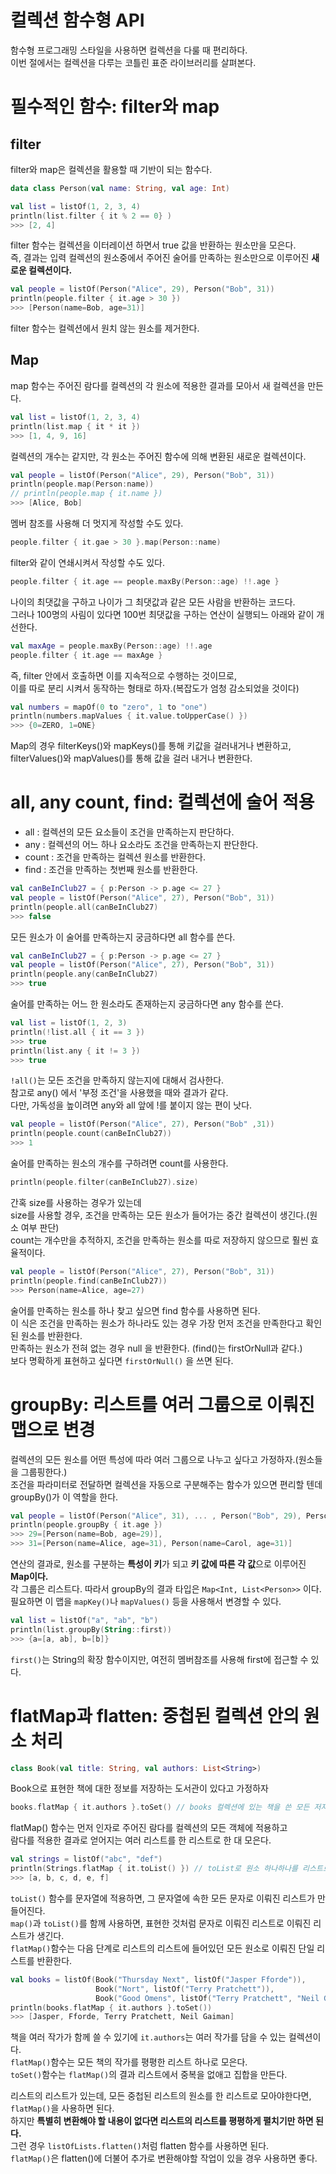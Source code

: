 컬렉션 함수형 API
====================
함수형 프로그래밍 스타일을 사용하면 컬렉션을 다룰 때 편리하다.    
이번 절에서는 컬렉션을 다루는 코틀린 표준 라이브러리를 살펴본다.     
  
# 필수적인 함수: filter와 map    
## filter
filter와 map은 컬렉션을 활용할 때 기반이 되는 함수다.        
   
```kt
data class Person(val name: String, val age: Int)    
```  
```kt
val list = listOf(1, 2, 3, 4)
println(list.filter { it % 2 == 0} )
>>> [2, 4]    
```  
filter 함수는 컬렉션을 이터레이션 하면서 true 값을 반환하는 원소만을 모은다.        
즉, 결과는 입력 컬렉션의 원소중에서 주어진 술어를 만족하는 원소만으로 이루어진 **새로운 컬렉션이다.**      

```kt
val people = listOf(Person("Alice", 29), Person("Bob", 31))       
println(people.filter { it.age > 30 })            
>>> [Person(name=Bob, age=31)]          
```   
filter 함수는 컬렉션에서 원치 않는 원소를 제거한다.   

## Map 
map 함수는 주어진 람다를 컬렉션의 각 원소에 적용한 결과를 모아서 새 컬렉션을 만든다.      

```kt
val list = listOf(1, 2, 3, 4)
println(list.map { it * it })
>>> [1, 4, 9, 16]
```
컬렉션의 개수는 같지만, 각 원소는 주어진 함수에 의해 변환된 새로운 컬렉션이다.   

```kt
val people = listOf(Person("Alice", 29), Person("Bob", 31))
println(people.map(Person:name))
// println(people.map { it.name })
>>> [Alice, Bob]
```
멤버 참조를 사용해 더 멋지게 작성할 수도 있다.      

```kt
people.filter { it.gae > 30 }.map(Person::name)
```
filter와 같이 연쇄시켜서 작성할 수도 있다.    
   
```kt
people.filter { it.age == people.maxBy(Person::age) !!.age }    
```
나이의 최댓값을 구하고 나이가 그 최댓값과 같은 모든 사람을 반환하는 코드다.    
그러나 100명의 사림이 있다면 100번 최댓값을 구하는 연산이 실행되느 아래와 같이 개선한다.       
        
```kt    
val maxAge = people.maxBy(Person::age) !!.age        
people.filter { it.age == maxAge }
```     
즉, filter 안에서 호출하면 이를 지속적으로 수행하는 것이므로,        
이를 따로 분리 시켜서 동작하는 형태로 하자.(복잡도가 엄청 감소되었을 것이다)         


```kt
val numbers = mapOf(0 to "zero", 1 to "one")      
println(numbers.mapValues { it.value.toUpperCase() })    
>>> {0=ZERO, 1=ONE}
```
Map의 경우 filterKeys()와 mapKeys()를 통해 키값을 걸러내거나 변환하고,      
filterValues()와 mapValues()를 통해 값을 걸러 내거나 변환한다.          

# all, any count, find: 컬렉션에 술어 적용     
* all : 컬렉션의 모든 요소들이 조건을 만족하는지 판단하다.      
* any : 컬렉션의 어느 하나 요소라도 조건을 만족하는지 판단한다.         
* count : 조건을 만족하는 컬렉션 원소를 반환한다.      
* find : 조건을 만족하는 첫번째 원소를 반환한다.   
   
```kt  
val canBeInClub27 = { p:Person -> p.age <= 27 }
val people = listOf(Person("Alice", 27), Person("Bob", 31))
println(people.all(canBeInClub27)
>>> false
```
모든 원소가 이 술어를 만족하는지 궁금하다면 all 함수를 쓴다.  

```kt
val canBeInClub27 = { p:Person -> p.age <= 27 }
val people = listOf(Person("Alice", 27), Person("Bob", 31))
println(people.any(canBeInClub27)
>>> true
```
술어를 만족하는 어느 한 원소라도 존재하는지 궁금하다면 any 함수를 쓴다.    

```kt
val list = listOf(1, 2, 3)     
println(!list.all { it == 3 })   
>>> true
println(list.any { it != 3 })
>>> true
```
`!all()`는 모든 조건을 만족하지 않는지에 대해서 검사한다.      
참고로 any() 에서 '부정 조건'을 사용했을 때와 결과가 같다.            
다만, 가독성을 높이려면 any와 all 앞에 !를 붙이지 않는 편이 낫다.     

```kt
val people = listOf(Person("Alice", 27), Person("Bob" ,31))
println(people.count(canBeInClub27))
>>> 1
```

술어를 만족하는 원소의 개수를 구하려면 count를 사용한다.    

```kt
println(people.filter(canBeInClub27).size)
```
간혹 size를 사용하는 경우가 있는데   
size를 사용할 경우, 조건을 만족하는 모든 원소가 들어가는 중간 컬렉션이 생긴다.(원소 여부 판단)      
count는 개수만을 추적하지, 조건을 만족하는 원소를 따로 저장하지 않으므로 훨씬 효율적이다.        

```kt
val people = listOf(Person("Alice", 27), Person("Bob", 31))
println(people.find(canBeInClub27))
>>> Person(name=Alice, age=27)
```
술어를 만족하는 원소를 하나 찾고 싶으면 find 함수를 사용하면 된다.      
이 식은 조건을 만족하는 원소가 하나라도 있는 경우 가장 먼저 조건을 만족한다고 확인된 원소를 반환한다.       
만족하는 원소가 전혀 없는 경우 null 을 반환한다. (find()는 firstOrNull과 같다.)     
보다 명확하게 표현하고 싶다면 `firstOrNull()` 을 쓰면 된다.      
   
# groupBy: 리스트를 여러 그룹으로 이뤄진 맵으로 변경      

컬렉션의 모든 원소를 어떤 특성에 따라 여러 그룹으로 나누고 싶다고 가정하자.(원소들을 그룹핑한다.)          
조건을 파라미터로 전달하면 컬렉션을 자동으로 구분해주는 함수가 있으면 편리할 텐데 groupBy()가 이 역할을 한다.          

```kt
val people = listOf(Person("Alice", 31), ... , Person("Bob", 29), Person("Carol", 31))
println(people.groupBy { it.age })   
>>> 29=[Person(name=Bob, age=29)],
>>> 31=[Person(name=Alice, age=31), Person(name=Carol, age=31)]
```  
연산의 결과로, 원소를 구분하는 **특성이 키**가 되고 **키 값에 따른 각 값**으로 이루어진 **Map이다.**   
각 그룹은 리스트다. 따라서 groupBy의 결과 타입은 `Map<Int, List<Person>>` 이다.      
필요하면 이 맵을 `mapKey()`나 `mapValues()` 등을 사용해서 변경할 수 있다.       

```kt
val list = listOf("a", "ab", "b")
println(list.groupBy(String::first))
>>> {a=[a, ab], b=[b]}
```
`first()`는 String의 확장 함수이지만, 여전히 멤버참조를 사용해 first에 접근할 수 있다.     
      
# flatMap과 flatten: 중첩된 컬렉션 안의 원소 처리        
```kt
class Book(val title: String, val authors: List<String>)
```
Book으로 표현한 책에 대한 정보를 저장하는 도서관이 있다고 가정하자   
   
```kt  
books.flatMap { it.authors }.toSet() // books 컬렉션에 있는 책을 쓴 모든 저자의 집합, 해당 요소만 빼서 컬렉션 만드는 듯
```  
flatMap() 함수는 먼저 인자로 주어진 람다를 컬렉션의 모든 객체에 적용하고          
람다를 적용한 결과로 얻어지는 여러 리스트를 한 리스트로 한 대 모은다.          

```kt
val strings = listOf("abc", "def")
println(Strings.flatMap { it.toList() }) // toList로 원소 하나하나를 리스트로 쪼갬 -> 이걸 다시 flatMap으로 한데 뭉침 
>>> [a, b, c, d, e, f]   
```   
`toList()` 함수를 문자열에 적용하면, 그 문자열에 속한 모든 문자로 이뤄진 리스트가 만들어진다.         
`map()`과 `toList()`를 함께 사용하면, 표현한 것처럼 문자로 이뤄진 리스트로 이뤄진 리스트가 생긴다.       
`flatMap()`함수는 다음 단계로 리스트의 리스트에 들어있던 모든 원소로 이뤄진 단일 리스트를 반환한다.     

```kt
val books = listOf(Book("Thursday Next", listOf("Jasper Fforde")),
                   Book("Nort", listOf("Terry Pratchett")),
                   Book("Good Omens", listOf("Terry Pratchett", "Neil Gaiman")))
println(books.flatMap { it.authors }.toSet())
>>> [Jasper, Fforde, Terry Pratchett, Neil Gaiman]
```
책을 여러 작가가 함께 쓸 수 있기에 `it.authors`는 여러 작가를 담을 수 있는 컬렉션이다.             
`flatMap()`함수는 모든 책의 작가를 평평한 리스트 하나로 모은다.              
`toSet()`함수는 `flatMap()`의 결과 리스트에서 중복을 없애고 집합을 만든다.     

리스트의 리스트가 있는데, 모든 중첩된 리스트의 원소를 한 리스트로 모아야한다면, `flatMap()`을 사용하면 된다.     
하지만 **특별히 변환해야 할 내용이 없다면 리스트의 리스트를 평평하게 펼치기만 하면 된다.**         
그런 경우 `listOfLists.flatten()`처럼 flatten 함수를 사용하면 된다.          
`flatMap()`은 flatten()에 더불어 추가로 변환해야할 작업이 있을 경우 사용하면 좋다.      


